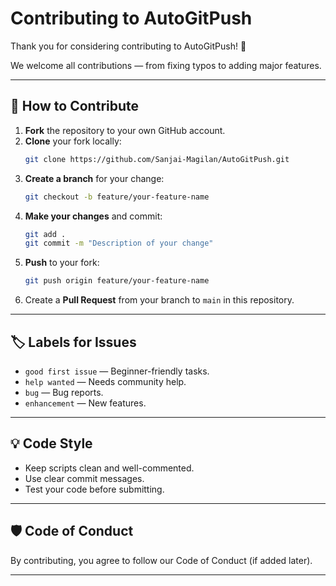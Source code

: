# Contributing to AutoGitPush

Thank you for considering contributing to AutoGitPush! 🎉

We welcome all contributions — from fixing typos to adding major features.

---

## 📌 How to Contribute
1. **Fork** the repository to your own GitHub account.
2. **Clone** your fork locally:
   ```bash
   git clone https://github.com/Sanjai-Magilan/AutoGitPush.git
   ```
3. **Create a branch** for your change:
   ```bash
   git checkout -b feature/your-feature-name
   ```
4. **Make your changes** and commit:
   ```bash
   git add .
   git commit -m "Description of your change"
   ```
5. **Push** to your fork:
   ```bash
   git push origin feature/your-feature-name
   ```
6. Create a **Pull Request** from your branch to `main` in this repository.

---

## 🏷 Labels for Issues
- `good first issue` — Beginner-friendly tasks.
- `help wanted` — Needs community help.
- `bug` — Bug reports.
- `enhancement` — New features.

---

## 💡 Code Style
- Keep scripts clean and well-commented.
- Use clear commit messages.
- Test your code before submitting.

---

## 🛡 Code of Conduct
By contributing, you agree to follow our Code of Conduct (if added later).

---
